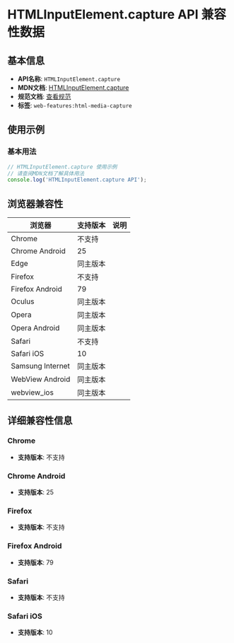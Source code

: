 # HTMLInputElement.capture API 兼容性数据

## 基本信息

- **API名称**: `HTMLInputElement.capture`
- **MDN文档**: [HTMLInputElement.capture](https://developer.mozilla.org/docs/Web/API/HTMLInputElement/capture)
- **规范文档**: [查看规范](https://w3c.github.io/html-media-capture/#dom-htmlinputelement-capture)
- **标签**: `web-features:html-media-capture`

## 使用示例

### 基本用法

```javascript
// HTMLInputElement.capture 使用示例
// 请查阅MDN文档了解具体用法
console.log('HTMLInputElement.capture API');
```

## 浏览器兼容性

| 浏览器 | 支持版本 | 说明 |
|--------|----------|------|
| Chrome | 不支持 |  |
| Chrome Android | 25 |  |
| Edge | 同主版本 |  |
| Firefox | 不支持 |  |
| Firefox Android | 79 |  |
| Oculus | 同主版本 |  |
| Opera | 同主版本 |  |
| Opera Android | 同主版本 |  |
| Safari | 不支持 |  |
| Safari iOS | 10 |  |
| Samsung Internet | 同主版本 |  |
| WebView Android | 同主版本 |  |
| webview_ios | 同主版本 |  |

## 详细兼容性信息

### Chrome

- **支持版本**: 不支持

### Chrome Android

- **支持版本**: 25

### Firefox

- **支持版本**: 不支持

### Firefox Android

- **支持版本**: 79

### Safari

- **支持版本**: 不支持

### Safari iOS

- **支持版本**: 10

